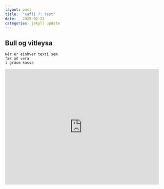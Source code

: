 ```yaml
---
layout: post
title:  "Kafli 7: Test"
date:   2025-02-22
categories: jekyll update
---
```



## Bull og vitleysa


    Hér er einhver texti sem 
    fær að vera
    í gráum kassa


<div style="position: relative; width: 100%; padding-top: 75%; overflow: hidden;">
    <iframe src="https://phet.colorado.edu/sims/html/wave-interference/latest/wave-interference_en.html" 
        style="position: absolute; top: 0; left: 0; width: 100%; height: 100%;" 
        frameborder="0" scrolling="no" allowfullscreen>
    </iframe>
</div>

